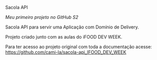 Sacola API

*Meu primeiro projeto no GitHub S2*


Sacola API para servir uma Aplicação com Domínio de Delivery.

Projeto criado junto com as aulas do iFOOD DEV WEEK.

Para ter acesso ao projeto original com toda a documentação acesse: https://github.com/cami-la/sacola-api_IFOOD_DEV_WEEK
